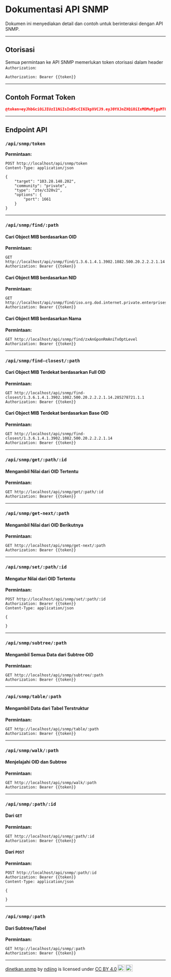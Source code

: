 # Dokumentasi API SNMP

Dokumen ini menyediakan detail dan contoh untuk berinteraksi dengan API SNMP.

---

## Otorisasi

Semua permintaan ke API SNMP memerlukan token otorisasi dalam header `Authorization`:

```http
Authorization: Bearer {{token}}
```

---

## Contoh Format Token

```json
@token=eyJhbGciOiJIUzI1NiIsInR5cCI6IkpXVCJ9.eyJ0YXJnZXQiOiIxMDMuMjguMTQ4LjIwMiIsImNvbW11bml0eSI6InByaXZhdGUiLCJ0eXBlIjoienRlL2MzMjB2MiIsIm9wdGlvbnMiOnsicG9ydCI6MTY2MX19.VD9UjI2fM2g3Nt07HtIKpAreLDrIFM5PsWdnNIsKvmo
```

---

## Endpoint API

### `/api/snmp/token`

**Permintaan:**

```http
POST http://localhost/api/snmp/token
Content-Type: application/json

{
    "target": "103.28.148.202",
    "community": "private",
    "type": "zte/c320v2",
    "options": {
        "port": 1661
    }
}
```

---

### `/api/snmp/find/:path`

#### Cari Object MIB berdasarkan OID

**Permintaan:**

```http
GET http://localhost/api/snmp/find/1.3.6.1.4.1.3902.1082.500.20.2.2.2.1.14
Authorization: Bearer {{token}}
```

#### Cari Object MIB berdasarkan NID

**Permintaan:**

```http
GET http://localhost/api/snmp/find/iso.org.dod.internet.private.enterprises.zte.zxAccessNode.zxAnPon.zxAnGponRemoteOnuMib.zxAnGponRmOnuObjects.zxAnGponRmAniObjects.zxAnGponRmAniTable.zxAnGponRmAniEntry.zxAnGponRmAniTxOptLevel
Authorization: Bearer {{token}}
```

#### Cari Object MIB berdasarkan Nama

**Permintaan:**

```http
GET http://localhost/api/snmp/find/zxAnGponRmAniTxOptLevel
Authorization: Bearer {{token}}
```

---

### `/api/snmp/find-closest/:path`

#### Cari Object MIB Terdekat berdasarkan Full OID

**Permintaan:**

```http
GET http://localhost/api/snmp/find-closest/1.3.6.1.4.1.3902.1082.500.20.2.2.2.1.14.285278721.1.1
Authorization: Bearer {{token}}
```

#### Cari Object MIB Terdekat berdasarkan Base OID

**Permintaan:**

```http
GET http://localhost/api/snmp/find-closest/1.3.6.1.4.1.3902.1082.500.20.2.2.2.1.14
Authorization: Bearer {{token}}
```

---

### `/api/snmp/get/:path/:id`

#### Mengambil Nilai dari OID Tertentu

**Permintaan:**

```http
GET http://localhost/api/snmp/get/:path/:id
Authorization: Bearer {{token}}
```

---

### `/api/snmp/get-next/:path`

#### Mengambil Nilai dari OID Berikutnya

**Permintaan:**

```http
GET http://localhost/api/snmp/get-next/:path
Authorization: Bearer {{token}}
```

---

### `/api/snmp/set/:path/:id`

#### Mengatur Nilai dari OID Tertentu

**Permintaan:**

```http
POST http://localhost/api/snmp/set/:path/:id
Authorization: Bearer {{token}}
Content-Type: application/json

{

}
```

---

### `/api/snmp/subtree/:path`

#### Mengambil Semua Data dari Subtree OID

**Permintaan:**

```http
GET http://localhost/api/snmp/subtree/:path
Authorization: Bearer {{token}}
```

---

### `/api/snmp/table/:path`

#### Mengambil Data dari Tabel Terstruktur

**Permintaan:**

```http
GET http://localhost/api/snmp/table/:path
Authorization: Bearer {{token}}
```

---

### `/api/snmp/walk/:path`

#### Menjelajahi OID dan Subtree

**Permintaan:**

```http
GET http://localhost/api/snmp/walk/:path
Authorization: Bearer {{token}}
```

---

### `/api/snmp/:path/:id`

#### Dari `GET`

**Permintaan:**

```http
GET http://localhost/api/snmp/:path/:id
Authorization: Bearer {{token}}
```

#### Dari `POST`

**Permintaan:**

```http
POST http://localhost/api/snmp/:path/:id
Authorization: Bearer {{token}}
Content-Type: application/json

{

}
```

---

### `/api/snmp/:path`

#### Dari Subtree/Tabel

**Permintaan:**

```http
GET http://localhost/api/snmp/:path
Authorization: Bearer {{token}}
```

---

<p xmlns:cc="http://creativecommons.org/ns#" xmlns:dct="http://purl.org/dc/terms/"><a property="dct:title" rel="cc:attributionURL" href="https://github.com/ndiing/snmp">dinetkan snmp</a> by <a rel="cc:attributionURL dct:creator" property="cc:attributionName" href="https://github.com/ndiing">ndiing</a> is licensed under <a href="https://creativecommons.org/licenses/by/4.0/?ref=chooser-v1" target="_blank" rel="license noopener noreferrer" style="display:inline-block;">CC BY 4.0<img style="height:22px!important;margin-left:3px;vertical-align:text-bottom;" src="https://mirrors.creativecommons.org/presskit/icons/cc.svg?ref=chooser-v1" alt=""><img style="height:22px!important;margin-left:3px;vertical-align:text-bottom;" src="https://mirrors.creativecommons.org/presskit/icons/by.svg?ref=chooser-v1" alt=""></a></p>